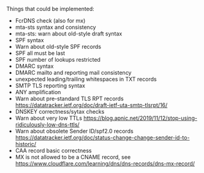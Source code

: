 Things that could be implemented:

* FcrDNS check (also for mx)
* mta-sts syntax and consistency
* mta-sts: warn about old-style draft syntax
* SPF syntax
* Warn about old-style SPF records
* SPF all must be last
* SPF number of lookups restricted
* DMARC syntax
* DMARC mailto and reporting mail consistency
* unexpected leading/trailing whitespaces in TXT records
* SMTP TLS reporting syntax
* ANY amplification
* Warn about pre-standard TLS RPT records https://datatracker.ietf.org/doc/draft-ietf-uta-smtp-tlsrpt/16/
* DNSKEY correctness/sytax checks
* Warn about very low TTLs https://blog.apnic.net/2019/11/12/stop-using-ridiculously-low-dns-ttls/
* Warn about obsolete Sender ID/spf2.0 records https://datatracker.ietf.org/doc/status-change-change-sender-id-to-historic/
* CAA record basic correctness
* MX is not allowed to be a CNAME record, see https://www.cloudflare.com/learning/dns/dns-records/dns-mx-record/
